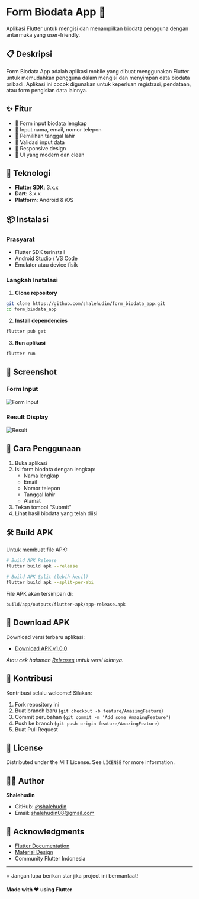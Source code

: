# Form Biodata App 📱

Aplikasi Flutter untuk mengisi dan menampilkan biodata pengguna dengan antarmuka yang user-friendly.

## 📋 Deskripsi

Form Biodata App adalah aplikasi mobile yang dibuat menggunakan Flutter untuk memudahkan pengguna dalam mengisi dan menyimpan data biodata pribadi. Aplikasi ini cocok digunakan untuk keperluan registrasi, pendataan, atau form pengisian data lainnya.

## ✨ Fitur

- 📝 Form input biodata lengkap
- 👤 Input nama, email, nomor telepon
- 📅 Pemilihan tanggal lahir
- 🎯 Validasi input data
- 📱 Responsive design
- 🎨 UI yang modern dan clean

## 🚀 Teknologi

- **Flutter SDK**: 3.x.x
- **Dart**: 3.x.x
- **Platform**: Android & iOS

## 📦 Instalasi

### Prasyarat
- Flutter SDK terinstall
- Android Studio / VS Code
- Emulator atau device fisik

### Langkah Instalasi

1. **Clone repository**
```bash
git clone https://github.com/shalehudin/form_biodata_app.git
cd form_biodata_app
```

2. **Install dependencies**
```bash
flutter pub get
```

3. **Run aplikasi**
```bash
flutter run
```

## 📸 Screenshot

### Form Input
![Form Input]([screenshots/form_input.png](https://drive.google.com/file/d/1g83wBRCWO5n1bphpezSIq61q3SXrm3ht/view?usp=sharing))

### Result Display
![Result]([screenshots/result_screen.png](https://drive.google.com/file/d/1ZtlvWdx0g9tL_j-kV3_lEcz8pKWhd-rL/view?usp=sharing))


## 🎯 Cara Penggunaan

1. Buka aplikasi
2. Isi form biodata dengan lengkap:
   - Nama lengkap
   - Email
   - Nomor telepon
   - Tanggal lahir
   - Alamat
3. Tekan tombol "Submit"
4. Lihat hasil biodata yang telah diisi

## 🛠️ Build APK

Untuk membuat file APK:

```bash
# Build APK Release
flutter build apk --release

# Build APK Split (lebih kecil)
flutter build apk --split-per-abi
```

File APK akan tersimpan di:
```
build/app/outputs/flutter-apk/app-release.apk
```

## 📱 Download APK

Download versi terbaru aplikasi:
- [Download APK v1.0.0](https://github.com/shalehudin/form_biodata_app/releases/download/v1.0.0/app-release.apk)

*Atau cek halaman [Releases](https://github.com/shalehudin/form_biodata_app/releases) untuk versi lainnya.*

## 🤝 Kontribusi

Kontribusi selalu welcome! Silakan:

1. Fork repository ini
2. Buat branch baru (`git checkout -b feature/AmazingFeature`)
3. Commit perubahan (`git commit -m 'Add some AmazingFeature'`)
4. Push ke branch (`git push origin feature/AmazingFeature`)
5. Buat Pull Request

## 📝 License

Distributed under the MIT License. See `LICENSE` for more information.

## 👨‍💻 Author

**Shalehudin**
- GitHub: [@shalehudin](https://github.com/shalehudin)
- Email: shalehudin08@gmail.com

## 🙏 Acknowledgments

- [Flutter Documentation](https://docs.flutter.dev/)
- [Material Design](https://material.io/design)
- Community Flutter Indonesia

---

⭐ Jangan lupa berikan star jika project ini bermanfaat!

**Made with ❤️ using Flutter**
